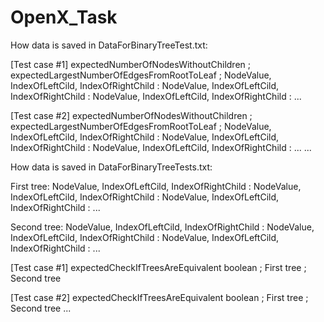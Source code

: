 # OpenX_Task

How data is saved in DataForBinaryTreeTest.txt:


[Test case #1] expectedNumberOfNodesWithoutChildren ; expectedLargestNumberOfEdgesFromRootToLeaf ; NodeValue, IndexOfLeftCild, IndexOfRightChild : NodeValue, IndexOfLeftCild, IndexOfRightChild : NodeValue, IndexOfLeftCild, IndexOfRightChild : ...

[Test case #2] expectedNumberOfNodesWithoutChildren ; expectedLargestNumberOfEdgesFromRootToLeaf ; NodeValue, IndexOfLeftCild, IndexOfRightChild : NodeValue, IndexOfLeftCild, IndexOfRightChild : NodeValue, IndexOfLeftCild, IndexOfRightChild : ...
...



How data is saved in DataForBinaryTreeTests.txt:


First tree: NodeValue, IndexOfLeftCild, IndexOfRightChild : NodeValue, IndexOfLeftCild, IndexOfRightChild : NodeValue, IndexOfLeftCild, IndexOfRightChild : ...

Second tree: NodeValue, IndexOfLeftCild, IndexOfRightChild : NodeValue, IndexOfLeftCild, IndexOfRightChild : NodeValue, IndexOfLeftCild, IndexOfRightChild : ...



[Test case #1] expectedCheckIfTreesAreEquivalent boolean ; First tree ; Second tree

[Test case #2] expectedCheckIfTreesAreEquivalent boolean ; First tree ; Second tree
...
